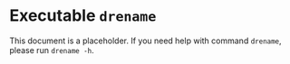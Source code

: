 # Executable `drename`

This document is a placeholder. If you need help with command `drename`, please run `drename -h`.

